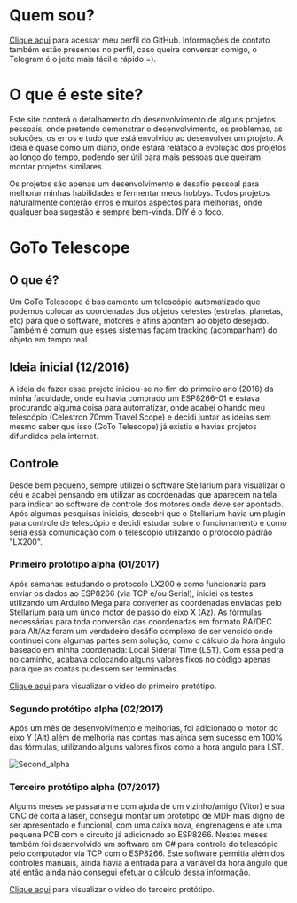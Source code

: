 # Quem sou?
[Clique aqui](https://github.com/urbanze) para acessar meu perfil do GitHub. Informações de contato também estão presentes no perfil, caso queira conversar comigo, o Telegram é o jeito mais fácil e rápido =).

# O que é este site?
Este site conterá o detalhamento do desenvolvimento de alguns projetos pessoais, onde pretendo demonstrar o desenvolvimento, os problemas, as soluções, os erros e tudo que está envolvido ao desenvolver um projeto. A ideia é quase como um diário, onde estará relatado a evolução dos projetos ao longo do tempo, podendo ser útil para mais pessoas que queiram montar projetos similares.

Os projetos são apenas um desenvolvimento e desafio pessoal para melhorar minhas habilidades e fermentar meus hobbys. Todos projetos naturalmente conterão erros e muitos aspectos para melhorias, onde qualquer boa sugestão é sempre bem-vinda. DIY é o foco.



# GoTo Telescope
## O que é?
Um GoTo Telescope é basicamente um telescópio automatizado que podemos colocar as coordenadas dos objetos celestes (estrelas, planetas, etc) para que o software, motores e afins apontem ao objeto desejado. Também é comum que esses sistemas façam tracking (acompanham) do objeto em tempo real.

## Ideia inicial (12/2016)
A ideia de fazer esse projeto iniciou-se no fim do primeiro ano (2016) da minha faculdade, onde eu havia comprado um ESP8266-01 e estava procurando alguma coisa para automatizar, onde acabei olhando meu telescópio (Celestron 70mm Travel Scope) e decidi juntar as ideias sem mesmo saber que isso (GoTo Telescope) já existia e havias projetos difundidos pela internet.

## Controle
Desde bem pequeno, sempre utilizei o software Stellarium para visualizar o céu e acabei pensando em utilizar as coordenadas que aparecem na tela para indicar ao software de controle dos motores onde deve ser apontado. Após algumas pesquisas iniciais, descobri que o Stellarium havia um plugin para controle de telescópio e decidi estudar sobre o funcionamento e como seria essa comunicação com o telescópio utilizando o protocolo padrão "LX200".

### Primeiro protótipo alpha (01/2017)
Após semanas estudando o protocolo LX200 e como funcionaria para enviar os dados ao ESP8266 (via TCP e/ou Serial), iniciei os testes utilizando um Arduino Mega para converter as coordenadas enviadas pelo Stellarium para um único motor de passo do eixo X (Az). As fórmulas necessárias para toda conversão das coordenadas em formato RA/DEC para Alt/Az foram um verdadeiro desáfio complexo de ser vencido onde continuei com algumas partes sem solução, como o cálculo da hora ângulo baseado em minha coordenada: Local Sideral Time (LST). Com essa pedra no caminho, acabava colocando alguns valores fixos no código apenas para que as contas pudessem ser terminadas.

[Clique aqui](https://github.com/urbanze/urbanze.github.io/tree/main/videos/telescope_09012017.mp4) para visualizar o video do primeiro protótipo.


### Segundo protótipo alpha (02/2017)
Após um mês de desenvolvimento e melhorias, foi adicionado o motor do eixo Y (Alt) além de melhoria nas contas mas ainda sem sucesso em 100% das fórmulas, utilizando alguns valores fixos como a hora angulo para LST.

![Second_alpha](https://github.com/urbanze/urbanze.github.io/tree/main/images/telescope_04022017.jpg)


### Terceiro protótipo alpha (07/2017)
Algums meses se passaram e com ajuda de um vizinho/amigo (Vitor) e sua CNC de corta a laser, consegui montar um prototipo de MDF mais digno de ser apresentado e funcional, com uma caixa nova, engrenagens e até uma pequena PCB com o circuito já adicionado ao ESP8266. Nestes meses também foi desenvolvido um software em C# para controle do telescópio pelo computador via TCP com o ESP8266. Este software permitia além dos controles manuais, ainda havia a entrada para a variável da hora ângulo que até então ainda não consegui efetuar o cálculo dessa informação.

[Clique aqui](https://github.com/urbanze/urbanze.github.io/tree/main/videos/telescope_13072017.mp4) para visualizar o video do terceiro protótipo.
